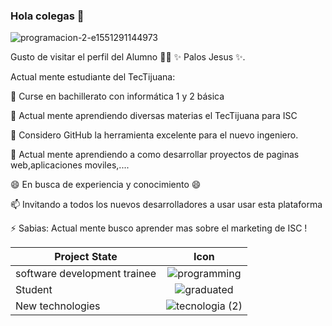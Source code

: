 ### Hola colegas 👋
![programacion-2-e1551291144973](https://user-images.githubusercontent.com/79510480/110403647-50f6be00-8032-11eb-9eec-6845842a989f.jpg)

Gusto de visitar el perfil del Alumno 👨‍🏫 ✨ Palos Jesus ✨.

Actual mente estudiante del TecTijuana:

🔭 Curse en bachillerato con informática 1 y 2 básica

📲 Actual mente aprendiendo diversas materias el TecTijuana para ISC

🤔 Considero GitHub la herramienta excelente para el nuevo ingeniero.

💬 Actual mente aprendiendo a como desarrollar proyectos de paginas web,aplicaciones moviles,....

😄 En busca de experiencia y conocimiento 😄 

📫 Invitando a todos los nuevos desarrolladores a usar usar esta plataforma

⚡ Sabias: Actual mente busco aprender mas sobre el marketing de ISC !


| Project State  | Icon |
|----------------|:----:|
| software development trainee |![programming](https://user-images.githubusercontent.com/79510480/110405660-c1eba500-8035-11eb-9916-317398313eb1.png)|
| Student                      |![graduated](https://user-images.githubusercontent.com/79510480/110405676-c7e18600-8035-11eb-9645-e3b776ed7a8b.png)|
| New technologies             |![tecnologia (2)](https://user-images.githubusercontent.com/79510480/110405516-8f41ac80-8035-11eb-9386-4849b54e10de.png)|


<!--
**JPalos-5000/JPalos-5000** is a ✨ _special_ ✨ repository because its `README.md` (this file) appears on your GitHub profile.
